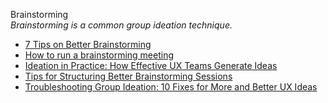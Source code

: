  Brainstorming  
_Brainstorming is a common group ideation technique._

*   [7 Tips on Better Brainstorming](https://challenges.openideo.com/blog/seven-tips-on-better-brainstorming)
*   [How to run a brainstorming meeting](http://scottberkun.com/essays/34-how-to-run-a-brainstorming-meeting/)
*   [Ideation in Practice: How Effective UX Teams Generate Ideas](https://www.nngroup.com/articles/ideation-in-practice/)
*   [Tips for Structuring Better Brainstorming Sessions](http://www.inspireux.com/2013/07/18/tips-for-structuring-better-brainstorming-sessions/)
*   [Troubleshooting Group Ideation: 10 Fixes for More and Better UX Ideas](https://www.nngroup.com/articles/group-ideation/?utm_content=buffer38903&utm_medium=social&utm_source=twitter.com&utm_campaign=buffer)  
